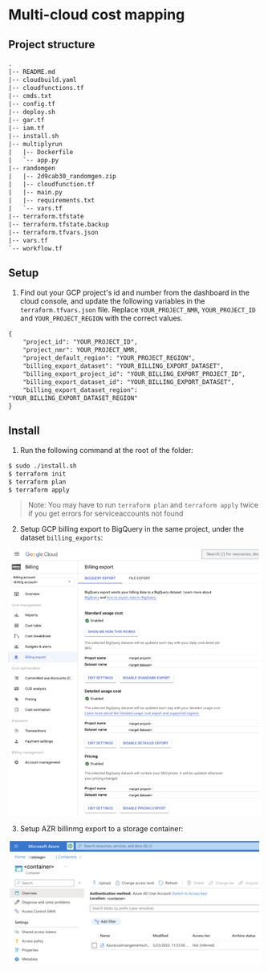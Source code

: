 # Multi-cloud cost mapping


## Project structure
```
.
|-- README.md
|-- cloudbuild.yaml
|-- cloudfunctions.tf
|-- cmds.txt
|-- config.tf
|-- deploy.sh
|-- gar.tf
|-- iam.tf
|-- install.sh
|-- multiplyrun
|   |-- Dockerfile
|   `-- app.py
|-- randomgen
|   |-- 2d9cab30_randomgen.zip
|   |-- cloudfunction.tf
|   |-- main.py
|   |-- requirements.txt
|   `-- vars.tf
|-- terraform.tfstate
|-- terraform.tfstate.backup
|-- terraform.tfvars.json
|-- vars.tf
`-- workflow.tf

```


## Setup

1. Find out your GCP project's id and number from the dashboard in the cloud console, and update the following variables in the `terraform.tfvars.json` file. Replace `YOUR_PROJECT_NMR`, `YOUR_PROJECT_ID` and `YOUR_PROJECT_REGION` with the correct values. 


```shell
{
    "project_id": "YOUR_PROJECT_ID",
    "project_nmr": YOUR_PROJECT_NMR,
    "project_default_region": "YOUR_PROJECT_REGION",
    "billing_export_dataset": "YOUR_BILLING_EXPORT_DATASET",
    "billing_export_project_id": "YOUR_BILLING_EXPORT_PROJECT_ID",
    "billing_export_dataset_id": "YOUR_BILLING_EXPORT_DATASET",
    "billing_export_dataset_region": "YOUR_BILLING_EXPORT_DATASET_REGION"
}
```

## Install

1. Run the following command at the root of the folder:
```shell 
$ sudo ./install.sh
$ terraform init
$ terraform plan
$ terraform apply
```

> Note: You may have to run `terraform plan` and `terraform apply` twice if you get errors for serviceaccounts not found

2. Setup GCP billing export to BigQuery in the same project, under the dataset `billing_exports`:

![](imgs/2.png)

3. Setup AZR billinmg export to a storage container:

![](imgs/3.png)